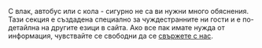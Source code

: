 С влак, автобус или с кола - сигурно не са ви нужни много обяснения. Тази секция е създадена специално за чуждестранните ни гости и е по-детайлна на другите езици в сайта. Ако все пак имате нужда от информация, чувствайте се свободни да се [свържете с нас](mailto:wedding@dimanaandtamas.eu).
